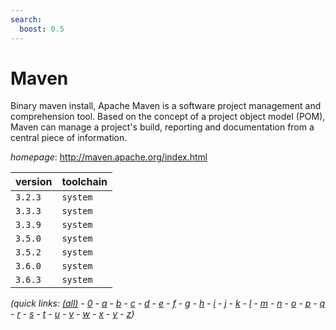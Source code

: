 ```yaml
---
search:
  boost: 0.5
---
```

# Maven

Binary maven install, Apache Maven is a software project management and comprehension tool. Based on the concept of a project object model (POM), Maven can manage a project's build, reporting and documentation from a central piece of information.

*homepage*: <http://maven.apache.org/index.html>

version | toolchain
--------|----------
``3.2.3`` | ``system``
``3.3.3`` | ``system``
``3.3.9`` | ``system``
``3.5.0`` | ``system``
``3.5.2`` | ``system``
``3.6.0`` | ``system``
``3.6.3`` | ``system``


*(quick links: [(all)](../index.md) - [0](../0/index.md) - [a](../a/index.md) - [b](../b/index.md) - [c](../c/index.md) - [d](../d/index.md) - [e](../e/index.md) - [f](../f/index.md) - [g](../g/index.md) - [h](../h/index.md) - [i](../i/index.md) - [j](../j/index.md) - [k](../k/index.md) - [l](../l/index.md) - [m](../m/index.md) - [n](../n/index.md) - [o](../o/index.md) - [p](../p/index.md) - [q](../q/index.md) - [r](../r/index.md) - [s](../s/index.md) - [t](../t/index.md) - [u](../u/index.md) - [v](../v/index.md) - [w](../w/index.md) - [x](../x/index.md) - [y](../y/index.md) - [z](../z/index.md))*

